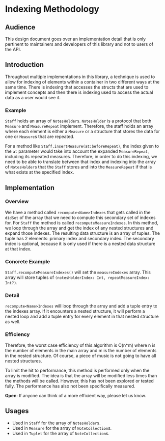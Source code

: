 # Indexing Methodology
## Audience
This design document goes over an implementation detail that is only pertinent to maintainers and developers of this library and not to users of the API.
## Introduction
Throughout multiple implementations in this library, a technique is used to allow for indexing of elements within a container in two different ways at the same time. There is indexing that accesses the structs that are used to implement concepts and then there is indexing used to access the actual data as a user would see it.
### Example
`Staff` holds an array of `NotesHolder`s. `NotesHolder` is a protocol that both `Measure` and `MeasureRepeat` implement. Therefore, the staff holds an array where each element is either a `Measure` or a structure that stores the data for one or `Measure`s that are repeated.

For a method like `Staff.insertMeasure(at:beforeRepeat)`, the index given to the `at` parameter would take into account the expanded `MeasureRepeat`, including its repeated measures. Therefore, in order to do this indexing, we need to be able to translate between that index and indexing into the array of `NotesHolder`s that the `Staff` stores and into the `MeasureRepeat` if that is what exists at the specified index.

## Implementation
### Overview
We have a method called `recompute<Name>Indexes` that gets called in the `didSet` of the array that we need to compute this secondary set of indexes for. For `Staff` the method is called `recomputeMeasureIndexes`. In this method, we loop through the array and get the index of any nested structures and expand those indexes. The resulting data structure is an array of tuples. The tuple has 2 elements: primary index and secondary index. The secondary index is optional, because it is only used if there is a nested data structure at that index.
    
### Concrete Example
`Staff.recomputeMeasureIndexes()` will set the `measureIndexes` array. This array will store tuples of `(notesHolderIndex: Int, repeatMeasureIndex: Int?)`.

### Detail
`recompute<Name>Indexes` will loop through the array and add a tuple entry to the indexes array. If it encounters a nested structure, it will perform a nested loop and add a tuple entry for every element in that nested structure as well.

### Efficiency
Therefore, the worst case efficiency of this algorithm is O(n*m) where n is the number of elements in the main array and m is the number of elements in the nested structure. Of course, a piece of music is not going to have all nested structures.

To limit the hit to performance, this method is performed only when the array is modified. The idea is that the array will be modified less times than the methods will be called. However, this has not been explored or tested fully. The performance has also not been specifically measured.

**Open**: If anyone can think of a more efficient way, please let us know.

## Usages
- Used in `Staff` for the array of `NotesHolder`s.
- Used in `Measure` for the array of `NoteCollection`s.
- Used in `Tuplet` for the array of `NoteCollection`s.
